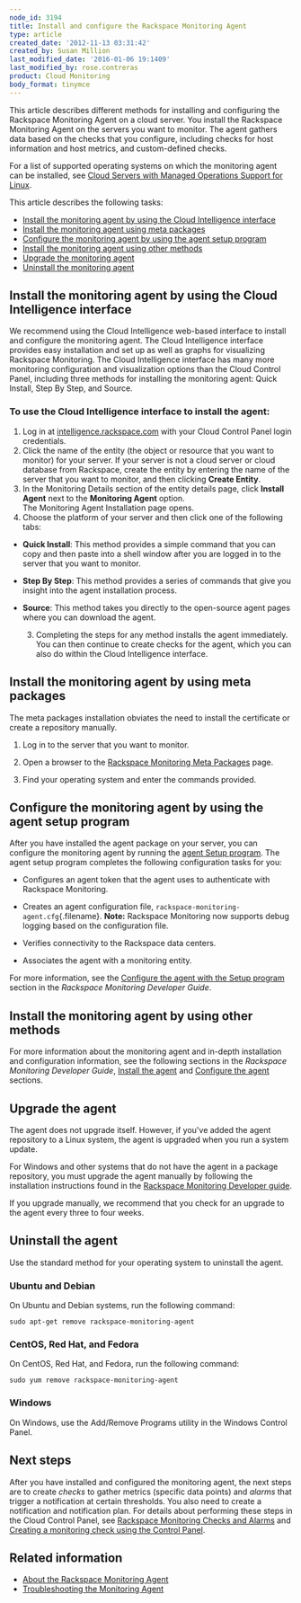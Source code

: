 ```yaml
---
node_id: 3194
title: Install and configure the Rackspace Monitoring Agent
type: article
created_date: '2012-11-13 03:31:42'
created_by: Susan Million
last_modified_date: '2016-01-06 19:1409'
last_modified_by: rose.contreras
product: Cloud Monitoring
body_format: tinymce
---
```


This article describes different methods for installing and
configuring the Rackspace Monitoring Agent on a cloud server.  You
install the Rackspace Monitoring Agent on the servers you want to
monitor. The agent gathers data based on the checks that you configure,
including checks for host information and host metrics, and
custom-defined checks. 

For a list of supported operating systems on which the monitoring agent
can be installed, see [Cloud Servers with Managed Operations Support for
Linux](http://www.rackspace.com/knowledge_center/article/cloud-servers-with-managed-cloud-service-level-spheres-of-support).

This article describes the following tasks:

-   [Install the monitoring agent by using the Cloud Intelligence
    interface](#CI)
-   [Install the monitoring agent using meta packages](#metaPackage)
-   [Configure the monitoring agent by using the agent setup
    program](#agent-setup)
-   [Install the monitoring agent using other methods](#otherMethods)
-   [Upgrade the monitoring agent](#UpgradeAgent)
-   [Uninstall the monitoring agent](#UninstallAgent)

Install the monitoring agent by using the Cloud Intelligence interface
----------------------------------------------------------------------

We recommend using the Cloud Intelligence web-based interface to install
and configure the monitoring agent. The Cloud Intelligence interface
provides easy installation and set up as well as graphs for visualizing
Rackspace Monitoring.  The Cloud Intelligence interface has many more
monitoring configuration and visualization options than the Cloud
Control Panel, including three methods for installing the monitoring
agent: Quick Install, Step By Step, and Source.

### To use the Cloud Intelligence interface to install the agent:

1.  Log in
    at [intelligence.rackspace.com](https://intelligence.rackspace.com/) with
    your Cloud Control Panel login credentials.
2.  Click the name of the entity (the object or resource that you want
    to monitor) for your server. If your server is not a cloud server or
    cloud database from Rackspace, create the entity by entering the
    name of the server that you want to monitor, and then
    clicking **Create Entity**.
3.  In the Monitoring Details section of the entity details page, click
    **Install Agent** next to the **Monitoring Agent** option.\
     The Monitoring Agent Installation page opens.
4.  Choose the platform of your server and then click one of the
    following tabs:

-   **Quick Install**: This method provides a simple command that you
    can copy and then paste into a shell window after you are logged in
    to the server that you want to monitor. 
-   **Step By Step**: This method provides a series of commands that
    give you insight into the agent installation process.  
-   **Source**: This method takes you directly to the open-source agent
    pages where you can download the agent.  

     3. Completing the steps for any method installs the agent
immediately. You can then continue to create checks for the agent, which
you can also do within the Cloud Intelligence interface.

Install the monitoring agent by using meta packages
---------------------------------------------------

The meta packages installation obviates the need to install the
certificate or create a repository manually.

1. Log in to the server that you want to monitor.

2. Open a browser to the [Rackspace Monitoring Meta
Packages](http://meta.packages.cloudmonitoring.rackspace.com/) page.

3. Find your operating system and enter the commands provided.

Configure the monitoring agent by using the agent setup program
---------------------------------------------------------------

After you have installed the agent package on your server, you can
configure the monitoring agent by running the [agent Setup
program](https://developer.rackspace.com/docs/cloud-monitoring/v1/developer-guide/#configure-agent-with-setup "4.3.1. Configure the agent with the Setup program").
The agent setup program completes the following configuration tasks for
you:

-   Configures an agent token that the agent uses to authenticate with
    Rackspace Monitoring.

-   Creates an agent configuration file,
    `rackspace-monitoring-agent.cfg`{.filename}. **Note:** Rackspace
    Monitoring now supports debug logging based on the configuration
    file.

-   Verifies connectivity to the Rackspace data centers.

-   Associates the agent with a monitoring entity.

For more information, see the [Configure the agent with the Setup
program](https://developer.rackspace.com/docs/cloud-monitoring/v1/developer-guide/#configure-agent-with-setup)
section in the *Rackspace Monitoring Developer Guide*.

Install the monitoring agent by using other methods
---------------------------------------------------

For more information about the monitoring agent and in-depth
installation and configuration information, see the following sections
in the *Rackspace Monitoring Developer Guide*, [Install the
agent](https://developer.rackspace.com/docs/cloud-monitoring/v1/developer-guide/#install-the-agent) and [Configure
the
agent](https://developer.rackspace.com/docs/cloud-monitoring/v1/developer-guide/#configure-the-agent) sections.

Upgrade the agent
-----------------

The agent does not upgrade itself. However, if you've added the agent
repository to a Linux system, the agent is upgraded when you run a
system update.

For Windows and other systems that do not have the agent in a package
repository, you must upgrade the agent manually by following the
installation instructions found in the [Rackspace Monitoring Developer
guide](https://developer.rackspace.com/docs/cloud-monitoring/v1/developer-guide/#install-agent-windows).

If you upgrade manually, we recommend that you check for an upgrade
to the agent every three to four weeks.

Uninstall the agent
-------------------

Use the standard method for your operating system to uninstall the
agent.

### Ubuntu and Debian

On Ubuntu and Debian systems, run the following command:

    sudo apt-get remove rackspace-monitoring-agent

### CentOS, Red Hat, and Fedora

On CentOS, Red Hat, and Fedora, run the following command:

    sudo yum remove rackspace-monitoring-agent

### Windows

On Windows, use the Add/Remove Programs utility in the Windows Control
Panel.

Next steps
----------

After you have installed and configured the monitoring agent, the next
steps are to create *checks* to gather metrics (specific data points)
and *alarms* that trigger a notification at certain thresholds. You also
need to create a notification and notification plan. For details about
performing these steps in the Cloud Control Panel, see [Rackspace
Monitoring Checks and
Alarms](http://www.rackspace.com/knowledge_center/article/rackspace-monitoring-checks-and-alarms "Rackspace Cloud Monitoring Checks and Alarms") and
[Creating a monitoring check using the Control
Panel](http://www.rackspace.com/knowledge_center/article/creating-a-monitoring-check-using-the-cloud-control-panel "Creating a Monitoring Check Using the Control Panel").

Related information
-------------------

-   [About the Rackspace Monitoring
    Agent](http://www.rackspace.com/knowledge_center/article/about-the-cloud-monitoring-agent "About the Monitoring Agent")
-   [Troubleshooting the Monitoring
    Agent](http://www.rackspace.com/knowledge_center/article/troubleshooting-the-rackspace-monitoring-agent "Troubleshoot the Monitoring Agent")


